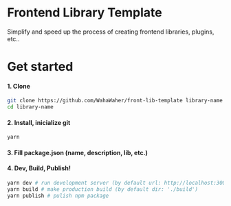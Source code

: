 # Frontend Library Template
Simplify and speed up the process of creating frontend libraries, plugins, etc..

# Get started
#### 1. Clone
```bash
git clone https://github.com/WahaWaher/front-lib-template library-name
cd library-name
```

#### 2. Install, inicialize git
```bash
yarn
```

#### 3. Fill package.json (name, description, lib, etc.)
#### 4. Dev, Build, Publish!
```bash
yarn dev # run development server (by default url: http://localhost:3000, dir: './dev')
yarn build # make production build (by default dir: './build')
yarn publish # pulish npm package
```